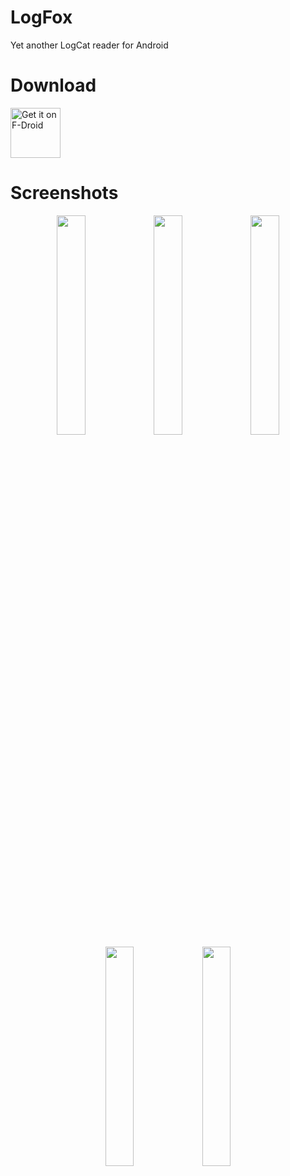 # LogFox
Yet another LogCat reader for Android

# Download
<a href="https://f-droid.org/packages/com.f0x1d.logfox">
    <img src="https://fdroid.gitlab.io/artwork/badge/get-it-on.png"
    alt="Get it on F-Droid"
    height="80">
</a>

# Screenshots
<p align="center">
  <img src="https://github.com/F0x1d/LogFox/blob/master/screenshots/1.png?raw=true" width="30%" />
  <img src="https://github.com/F0x1d/LogFox/blob/master/screenshots/2.png?raw=true" width="30%" />
  <img src="https://github.com/F0x1d/LogFox/blob/master/screenshots/3.png?raw=true" width="30%" />
  <img src="https://github.com/F0x1d/LogFox/blob/master/screenshots/4.png?raw=true" width="30%" />
  <img src="https://github.com/F0x1d/LogFox/blob/master/screenshots/5.png?raw=true" width="30%" />
</p>
